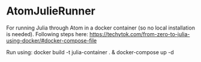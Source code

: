 # AtomJulieRunner
For running Julia through Atom in a docker container (so no local installation is needed). Following steps here: https://techytok.com/from-zero-to-julia-using-docker/#docker-compose-file

Run using:
docker build -t julia-container . & docker-compose up -d
